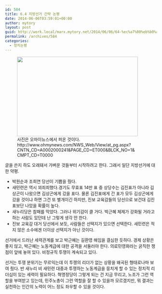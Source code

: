 ```yaml
---
id: 584
title: 6.4 지방선거 간략 논평
date: 2014-06-06T03:59:01+00:00
author: mytory
layout: post
guid: http://work.local/marx.mytory.net/2014/06/06/64-%ec%a7%80%eb%b0%a9%ec%84%a0%ea%b1%b0-%ea%b0%84%eb%9e%b5-%eb%85%bc%ed%8f%89/
permalink: /archives/584
categories:
  - 정치논평
---
```

<p style="text-align: center; clear: none; float: none;">
  <figure style="width: 400px" class="wp-caption aligncenter"><img src="http://work.local/marx.mytory.net/wp-content/uploads/1/cfile9.uf.2562AE4C53913CF72DAB56.jpg" width="400" height="263" filename="2014 진보 교육감 당선 지도.jpg" filemime="image/jpeg" /><figcaption class="wp-caption-text">사진은 오마이뉴스에서 퍼온 것이다. http://www.ohmynews.com/NWS_Web/View/at_pg.aspx?CNTN_CD=A0002000241&PAGE_CD=ET000&BLCK_NO=1&CMPT_CD=T0000</figcaption></figure>
</p>

글을 쓴지 하도 오래돼서 가벼운 것들부터 시작하려고 한다. 그래서 일단 지방선거에 대한 약평.

  * 박원순과 조희연 당선이 기쁨을 줬다.
  * 새민련은 역시 꾀죄죄했다.경기도 무효표 14만 표 중 상당수는 김진표가 아니라 김상곤이 나왔으면 김상곤에게 갔을 표다. 물론 김진표에게 간 표가 모두 김상곤에게 갔을 것이냐 하면 그건 또 별개이긴 하지만, 진보 교육감들의 당선으로 보건대 김진표보단 나았을 확률이 높다.
  * 새누리당은 참패를 막았다. 그러나 위기감이 클 거다. 박근혜 체제가 강화될 거라고 하는 사람도 있던데 난 그렇게 생각 안 한다.
  * 진보 교육감 대거 당선에서 보듯, 사람들은 선택지가 있으면 선택한다. 새민련은 적지 않은 소수에겐 더이상 선택지가 아닌 것이다.

선거에서 드러난 세력관계를 보고 박근혜는 길환영 해임을 결심한 듯하다. 경제 상황은 좋지 않고, 박근혜는 노동계급에 대한 공격을 서둘러야 한다. 의료민영화라는 굵직한 쟁점이 앞에 놓여 있다. 비정규직 투쟁이 계속되고 있다.

선거는 투쟁 분위기는 무르익는데 이 투쟁의&nbsp;리더가&nbsp;없는 상황을 왜곡된 형태로나마 보여 줬다. 반 새누리 비 새민련 대중과 투쟁하는 노동계급을 뭉치게 할 수 있는 정치적 리더십이 있는 세력이 필요하다. 혁명정당이 그렇게 되는 건 지금 무리고, 노조가 그런 역할을 부여받고 있는데,&nbsp;민주노총이 그런 역할을 잘 할 수 있을까 모르겠지만, 뭐 결과는 실천하는 인간의 노력이 어느 정도 좌우할 수 있을 것이다.